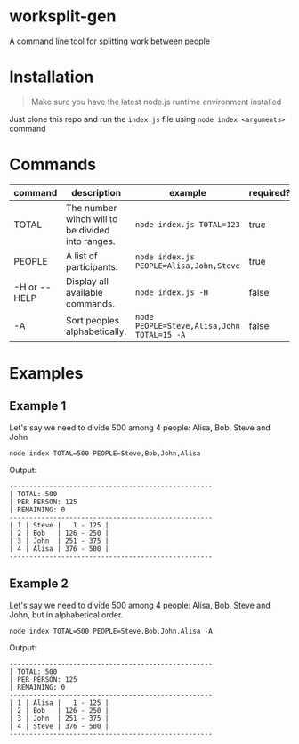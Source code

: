 # worksplit-gen
A command line tool for splitting work between people

# Installation
> Make sure you have the latest node.js runtime environment installed

Just clone this repo and run the `index.js` file using `node index <arguments>` command

# Commands
|command|description|example|required?|
|-|-|-|-|
|TOTAL|The number wihch will to be divided into ranges.|`node index.js TOTAL=123`|true|
|PEOPLE|A list of participants.|`node index.js PEOPLE=Alisa,John,Steve`|true|
|-H or --HELP|Display all available commands.|`node index.js -H`|false|
|-A|Sort peoples alphabetically.|`node PEOPLE=Steve,Alisa,John TOTAL=15 -A`|false|

# Examples

## Example 1
Let's say we need to divide 500 among 4 people: Alisa, Bob, Steve and John

`node index TOTAL=500 PEOPLE=Steve,Bob,John,Alisa`

Output:
```
---------------------------------------------------
| TOTAL: 500
| PER PERSON: 125
| REMAINING: 0
---------------------------------------------------
| 1 | Steve |   1 - 125 |
| 2 | Bob   | 126 - 250 |
| 3 | John  | 251 - 375 |
| 4 | Alisa | 376 - 500 |
---------------------------------------------------
```
## Example 2

Let's say we need to divide 500 among 4 people: Alisa, Bob, Steve and John, but in alphabetical order.

`node index TOTAL=500 PEOPLE=Steve,Bob,John,Alisa -A`


Output:
```
---------------------------------------------------
| TOTAL: 500
| PER PERSON: 125
| REMAINING: 0
---------------------------------------------------
| 1 | Alisa |   1 - 125 |
| 2 | Bob   | 126 - 250 |
| 3 | John  | 251 - 375 |
| 4 | Steve | 376 - 500 |
---------------------------------------------------
```
